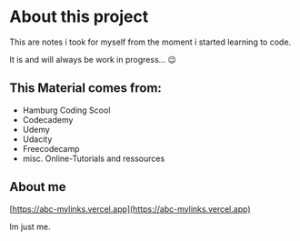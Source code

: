 # About this project

This are notes i took for myself from the moment i started learning to code.

It is and will always be work in progress... 😉

## This Material comes from:

- Hamburg Coding Scool
- Codecademy
- Udemy
- Udacity
- Freecodecamp
- misc. Online-Tutorials and ressources

## About me

[https://abc-mylinks.vercel.app](https://abc-mylinks.vercel.app)

Im just me.

<!-- Web: https://abc-mylinks.vercel.app

Mail: freeunioncoder@gmail.com

GitHub: https://github.com/uvacoder


